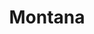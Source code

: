 ---
title: Montana
slug: montana
updated-on: '2024-05-30T13:52:36.906Z'
created-on: '2024-05-30T13:37:21.697Z'
published-on: '2024-05-30T13:54:32.469Z'
f_city-state:
- cms/city/bozeman-mt.md
- cms/city/helena-mt.md
- cms/city/kalispell-mt.md
- cms/city/billings-mt.md
- cms/city/great-falls-mt.md
- cms/city/butte-mt.md
- cms/city/missoula-mt.md
- cms/city/sidney-mt.md
- cms/city/lewistown-mt.md
- cms/city/miles-city-mt.md
- cms/city/shelby-mt.md
- cms/city/havre-mt.md
- cms/city/anaconda-mt.md
- cms/city/belgrade-mt.md
- cms/city/livingston-mt.md
- cms/city/laurel-mt.md
f_locations:
- cms/payday-loans/.md
layout: '[state].html'
tags: state
---
